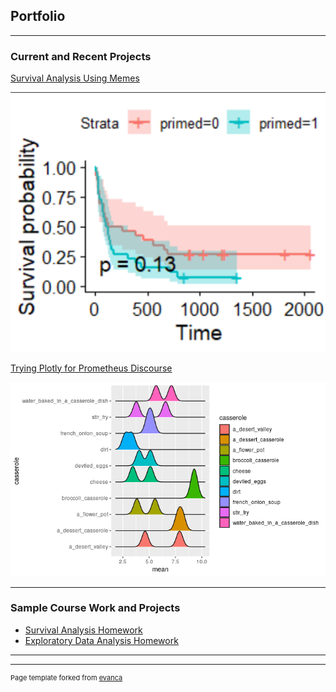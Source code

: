 ## Portfolio

---

### Current and Recent Projects

[Survival Analysis Using Memes](/sample_page)


<img src="images/Qac307Curves.png?raw=true"/>

[Trying Plotly for Prometheus Discourse](/DiscourseBlog)

<img src="images/plotly.png?raw=true"/>

---

### Sample Course Work and Projects

- [Survival Analysis Homework](/pdf/Homework3.html)
- [Exploratory Data Analysis Homework](/pdf/HW2.html)


---




---
<p style="font-size:11px">Page template forked from <a href="https://github.com/evanca/quick-portfolio">evanca</a></p>
<!-- Remove above link if you don't want to attibute -->
